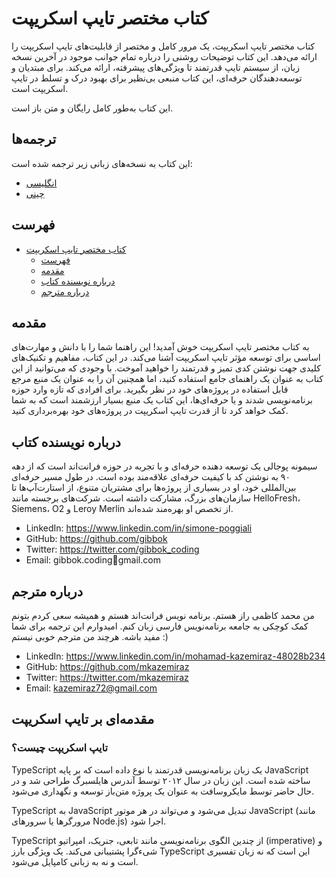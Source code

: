 # کتاب مختصر تایپ اسکریپت

کتاب مختصر تایپ اسکریپت، یک مرور کامل و مختصر از قابلیت‌های تایپ اسکریپت را ارائه می‌دهد. این کتاب توضیحات روشنی را درباره تمام جوانب موجود در آخرین نسخه زبان، از سیستم تایپ قدرتمند تا ویژگی‌های پیشرفته، ارائه می‌کند. برای مبتدیان و توسعه‌دهندگان حرفه‌ای، این کتاب منبعی بی‌نظیر برای بهبود درک و تسلط در تایپ اسکریپت است.

این کتاب به‌طور کامل رایگان و متن باز است.

## ترجمه‌ها

این کتاب به نسخه‌های زبانی زیر ترجمه شده است:

- [انگلیسی](../../README.md)
- [چینی](../../README-zh_CN.md)

## فهرست

- [کتاب مختصر تایپ اسکریپت](#کتاب-مختصر-تایپ-اسکریپت)
  - [فهرست](#فهرست)
  - [مقدمه](#مقدمه)
  - [درباره نویسنده کتاب](#درباره-نویسنده-کتاب)
  - [درباره مترجم](#درباره-مترجم)

## مقدمه

به کتاب مختصر تایپ اسکریپت خوش آمدید! این راهنما شما را با دانش و مهارت‌های اساسی برای توسعه مؤثر تایپ اسکریپت آشنا می‌کند. در این کتاب، مفاهیم و تکنیک‌های کلیدی جهت نوشتن کدی تمیز و قدرتمند را خواهید آموخت. با وجودی که می‌توانید از این کتاب به عنوان یک راهنمای جامع استفاده کنید، اما همچنین آن را به عنوان یک منبع مرجع قابل استفاده در پروژه‌های خود در نظر بگیرید. برای افرادی که تازه وارد حوزه برنامه‌نویسی شدند و یا حرفه‌ای‌ها، این کتاب یک منبع بسیار ارزشمند است که به شما کمک خواهد کرد تا از قدرت تایپ اسکریپت در پروژه‌های خود بهره‌برداری کنید.

## درباره نویسنده کتاب

سیمونه پوجالی یک توسعه دهنده حرفه‌ای و با تجربه در حوزه فرانت‌اند است که از دهه ۹۰ به نوشتن کد با کیفیت حرفه‌ای علاقه‌مند بوده است. در طول مسیر حرفه‌ای بین‌المللی خود، او در بسیاری از پروژه‌ها برای مشتریان متنوع، از استارت‌آپ‌ها تا سازمان‌های بزرگ، مشارکت داشته است. شرکت‌های برجسته مانند HelloFresh، Siemens، O2 و Leroy Merlin از تخصص او بهره‌مند شده‌اند.

- LinkedIn: https://www.linkedin.com/in/simone-poggiali
- GitHub: https://github.com/gibbok
- Twitter: https://twitter.com/gibbok_coding
- Email: gibbok.coding📧gmail.com

## درباره مترجم

من محمد کاظمی راز هستم. برنامه نویس فرانت‌اند هستم و همیشه سعی کردم بتونم کمک کوچکی به جامعه برنامه‌نویس فارسی زبان کنم. امیدوارم این ترجمه برای شما مفید باشه. هرچند من مترجم خوبی نیستم :)

- LinkedIn: https://www.linkedin.com/in/mohamad-kazemiraz-48028b234
- GitHub: https://github.com/mkazemiraz
- Twitter: https://twitter.com/mkazemiraz
- Email: kazemiraz72@gmail.com

## مقدمه‌ای بر تایپ اسکریپت

### تایپ اسکریپت چیست؟

<p direction="rtl">

TypeScript یک زبان برنامه‌نویسی قدرتمند با نوع داده است که بر پایه JavaScript ساخته شده است. این زبان در سال ۲۰۱۲ توسط آندرس هایلسبرگ طراحی شد و در حال حاضر توسط مایکروسافت به عنوان یک پروژه متن‌باز توسعه و نگهداری می‌شود.

TypeScript به JavaScript تبدیل می‌شود و می‌تواند در هر موتور JavaScript (مانند مرورگرها یا سرورهای Node.js) اجرا شود.

TypeScript از چندین الگوی برنامه‌نویسی مانند تابعی، جنریک، امپراتیو (imperative) و شیءگرا پشتیبانی می‌کند. یک ویژگی بارز TypeScript این است که نه زبان تفسیری است و نه به زبانی کامپایل می‌شود.

</p>

